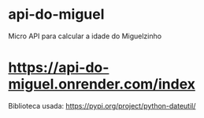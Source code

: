 # api-do-miguel
Micro API para calcular a idade do Miguelzinho


# https://api-do-miguel.onrender.com/index

Biblioteca usada: https://pypi.org/project/python-dateutil/
